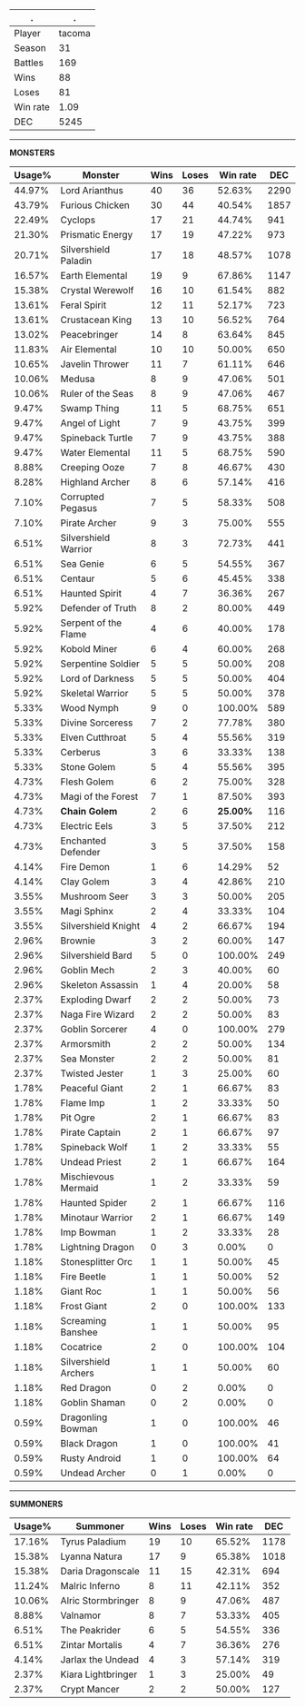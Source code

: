 .|.
|-|-
Player|tacoma
Season|31
Battles|169
Wins|88
Loses|81
Win rate|1.09
DEC|5245

---
**MONSTERS**

Usage%|Monster|Wins|Loses|Win rate|DEC|
-|-|-|-|-|-|
44.97%|Lord Arianthus|40|36|52.63%|2290|
43.79%|Furious Chicken|30|44|40.54%|1857|
22.49%|Cyclops|17|21|44.74%|941|
21.30%|Prismatic Energy|17|19|47.22%|973|
20.71%|Silvershield Paladin|17|18|48.57%|1078|
16.57%|Earth Elemental|19|9|67.86%|1147|
15.38%|Crystal Werewolf|16|10|61.54%|882|
13.61%|Feral Spirit|12|11|52.17%|723|
13.61%|Crustacean King|13|10|56.52%|764|
13.02%|Peacebringer|14|8|63.64%|845|
11.83%|Air Elemental|10|10|50.00%|650|
10.65%|Javelin Thrower|11|7|61.11%|646|
10.06%|Medusa|8|9|47.06%|501|
10.06%|Ruler of the Seas|8|9|47.06%|467|
9.47%|Swamp Thing|11|5|68.75%|651|
9.47%|Angel of Light|7|9|43.75%|399|
9.47%|Spineback Turtle|7|9|43.75%|388|
9.47%|Water Elemental|11|5|68.75%|590|
8.88%|Creeping Ooze|7|8|46.67%|430|
8.28%|Highland Archer|8|6|57.14%|416|
7.10%|Corrupted Pegasus|7|5|58.33%|508|
7.10%|Pirate Archer|9|3|75.00%|555|
6.51%|Silvershield Warrior|8|3|72.73%|441|
6.51%|Sea Genie|6|5|54.55%|367|
6.51%|Centaur|5|6|45.45%|338|
6.51%|Haunted Spirit|4|7|36.36%|267|
5.92%|Defender of Truth|8|2|80.00%|449|
5.92%|Serpent of the Flame|4|6|40.00%|178|
5.92%|Kobold Miner|6|4|60.00%|268|
5.92%|Serpentine Soldier|5|5|50.00%|208|
5.92%|Lord of Darkness|5|5|50.00%|404|
5.92%|Skeletal Warrior|5|5|50.00%|378|
5.33%|Wood Nymph|9|0|100.00%|589|
5.33%|Divine Sorceress|7|2|77.78%|380|
5.33%|Elven Cutthroat|5|4|55.56%|319|
5.33%|Cerberus|3|6|33.33%|138|
5.33%|Stone Golem|5|4|55.56%|395|
4.73%|Flesh Golem|6|2|75.00%|328|
4.73%|Magi of the Forest|7|1|87.50%|393|
4.73%|**Chain Golem**|2|6|**25.00%**|116|
4.73%|Electric Eels|3|5|37.50%|212|
4.73%|Enchanted Defender|3|5|37.50%|158|
4.14%|Fire Demon|1|6|14.29%|52|
4.14%|Clay Golem|3|4|42.86%|210|
3.55%|Mushroom Seer|3|3|50.00%|205|
3.55%|Magi Sphinx|2|4|33.33%|104|
3.55%|Silvershield Knight|4|2|66.67%|194|
2.96%|Brownie|3|2|60.00%|147|
2.96%|Silvershield Bard|5|0|100.00%|249|
2.96%|Goblin Mech|2|3|40.00%|60|
2.96%|Skeleton Assassin|1|4|20.00%|58|
2.37%|Exploding Dwarf|2|2|50.00%|73|
2.37%|Naga Fire Wizard|2|2|50.00%|83|
2.37%|Goblin Sorcerer|4|0|100.00%|279|
2.37%|Armorsmith|2|2|50.00%|134|
2.37%|Sea Monster|2|2|50.00%|81|
2.37%|Twisted Jester|1|3|25.00%|60|
1.78%|Peaceful Giant|2|1|66.67%|83|
1.78%|Flame Imp|1|2|33.33%|50|
1.78%|Pit Ogre|2|1|66.67%|83|
1.78%|Pirate Captain|2|1|66.67%|97|
1.78%|Spineback Wolf|1|2|33.33%|55|
1.78%|Undead Priest|2|1|66.67%|164|
1.78%|Mischievous Mermaid|1|2|33.33%|59|
1.78%|Haunted Spider|2|1|66.67%|116|
1.78%|Minotaur Warrior|2|1|66.67%|149|
1.78%|Imp Bowman|1|2|33.33%|28|
1.78%|Lightning Dragon|0|3|0.00%|0|
1.18%|Stonesplitter Orc|1|1|50.00%|45|
1.18%|Fire Beetle|1|1|50.00%|52|
1.18%|Giant Roc|1|1|50.00%|56|
1.18%|Frost Giant|2|0|100.00%|133|
1.18%|Screaming Banshee|1|1|50.00%|95|
1.18%|Cocatrice|2|0|100.00%|104|
1.18%|Silvershield Archers|1|1|50.00%|60|
1.18%|Red Dragon|0|2|0.00%|0|
1.18%|Goblin Shaman|0|2|0.00%|0|
0.59%|Dragonling Bowman|1|0|100.00%|46|
0.59%|Black Dragon|1|0|100.00%|41|
0.59%|Rusty Android|1|0|100.00%|64|
0.59%|Undead Archer|0|1|0.00%|0|

---
**SUMMONERS**

Usage%|Summoner|Wins|Loses|Win rate|DEC|
-|-|-|-|-|-|
17.16%|Tyrus Paladium|19|10|65.52%|1178|
15.38%|Lyanna Natura|17|9|65.38%|1018|
15.38%|Daria Dragonscale|11|15|42.31%|694|
11.24%|Malric Inferno|8|11|42.11%|352|
10.06%|Alric Stormbringer|8|9|47.06%|487|
8.88%|Valnamor|8|7|53.33%|405|
6.51%|The Peakrider|6|5|54.55%|336|
6.51%|Zintar Mortalis|4|7|36.36%|276|
4.14%|Jarlax the Undead|4|3|57.14%|319|
2.37%|Kiara Lightbringer|1|3|25.00%|49|
2.37%|Crypt Mancer|2|2|50.00%|127|
